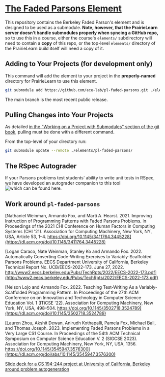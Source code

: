 # [The Faded Parsons Element](https://github.com/ace-lab/pl-faded-parsons)
This repository contains the Berkeley Faded Parson's element and is designed to be used as a submodule.
**Note, however, that the PrairieLearn server doesn't handle submodules properly when syncing a GitHub repo,**
so to use this in a course, either the course's `elements/` subdirectory will need to contain a **copy** of this repo,
or the top-level `elements/` directory of the PrairieLearn build itself will need a copy of it.

## Adding to Your Projects (for development only)

This command will add the element to your project in the **properly-named** directory for PrairieLearn to use this element.
``` bash
git submodule add https://github.com/ace-lab/pl-faded-parsons.git ./elements/pl-faded-parsons/
```

The main branch is the most recent public release.

## Pulling Changes into Your Projects

As detailed [in the "Working on a Project with Submodules" section of the git book](https://git-scm.com/book/en/v2/Git-Tools-Submodules), pulling must be done with a different command.

From the top-level of your directory run:
``` bash
git submodule update --remote ./elements/pl-faded-parsons/
```

## The RSpec Autograder

If your Parsons problems test students' ability to write unit tests in RSpec, 
we have developed an autograder companion to this tool ![which can be found here](https://hub.docker.com/r/saasbook/pl-fpp-ruby-autograder).

## Work around `pl-faded-parsons`
[Nathaniel Weinman, Armando Fox, and Marti A. Hearst. 2021. Improving Instruction of Programming Patterns with Faded Parsons Problems. In Proceedings of the 2021 CHI Conference on Human Factors in Computing Systems (CHI '21). Association for Computing Machinery, New York, NY, USA, Article 53, 1–4. https://doi.org/10.1145/3411764.3445228](https://dl.acm.org/doi/10.1145/3411764.3445228)

[Logan Caraco, Nate Weinman, Stanley Ko and Armando Fox. 2022. Automatically Converting Code-Writing Exercises to Variably-Scaffolded Parsons Problems. EECS Department University of California, Berkeley Technical Report No. UCB/EECS-2022-173. June 27, 2022. http://www2.eecs.berkeley.edu/Pubs/TechRpts/2022/EECS-2022-173.pdf](http://www2.eecs.berkeley.edu/Pubs/TechRpts/2022/EECS-2022-173.pdf)

[Nelson Lojo and Armando Fox. 2022. Teaching Test-Writing As a Variably-Scaffolded Programming Pattern. In Proceedings of the 27th ACM Conference on on Innovation and Technology in Computer Science Education Vol. 1 (ITiCSE '22). Association for Computing Machinery, New York, NY, USA, 498–504. https://doi.org/10.1145/3502718.3524789](https://dl.acm.org/doi/10.1145/3502718.3524789)

[Lauren Zhou, Akshit Dewan, Anirudh Kothapalli, Pamela Fox, Michael Ball, and Thomas Joseph. 2023. Implementing Faded Parsons Problems in a Very Large CS1 Course. In Proceedings of the 54th ACM Technical Symposium on Computer Science Education V. 2 (SIGCSE 2023). Association for Computing Machinery, New York, NY, USA, 1356. https://doi.org/10.1145/3545947.3576300](https://dl.acm.org/doi/abs/10.1145/3545947.3576300)

[Slide deck for a CS 194-244 project at University of California, Berkeley around problem autogeneration](https://docs.google.com/presentation/d/1XPSyo1BaQnEEaCSphn9YJi3tg7m5fiIwGa7qGVNdAzg/edit?usp=sharing)
